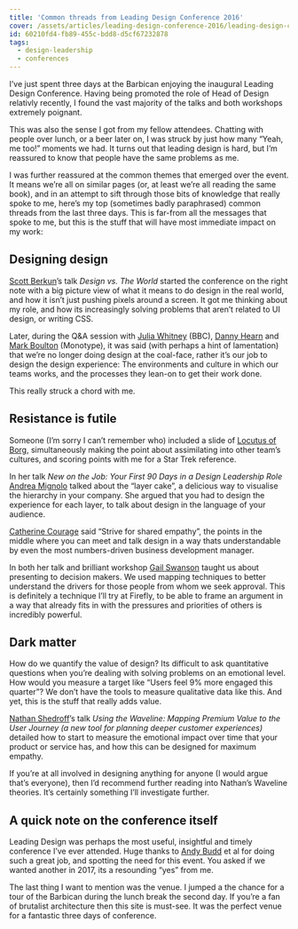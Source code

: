 ```yaml
---
title: 'Common threads from Leading Design Conference 2016'
cover: /assets/articles/leading-design-conference-2016/leading-design-cover.jpg
id: 60210fd4-fb89-455c-bdd8-d5cf67232878
tags:
  - design-leadership
  - conferences
---
```

I’ve just spent three days at the Barbican enjoying the inaugural Leading Design Conference. Having being promoted the role of Head of Design relativly recently, I found the vast majority of the talks and both workshops extremely poignant.

This was also the sense I got from my fellow attendees. Chatting with people over lunch, or a beer later on, I was struck by just how many “Yeah, me too!” moments we had. It turns out that leading design is hard, but I’m reassured to know that people have the same problems as me.

I was further reassured at the common themes that emerged over the event. It means we’re all on similar pages (or, at least we’re all reading the same book), and in an attempt to sift through those bits of knowledge that really spoke to me, here’s my top (sometimes badly paraphrased) common threads from the last three days. This is far-from all the messages that spoke to me, but this is the stuff that will have most immediate impact on my work:

## Designing design

[Scott Berkun](http://scottberkun.com/)’s talk _Design vs. The World_ started the conference on the right note with a big picture view of what it means to do design in the real world, and how it isn’t just pushing pixels around a screen. It got me thinking about my role, and how its increasingly solving problems that aren’t related to UI design, or writing CSS.

Later, during the Q&A session with [Julia Whitney](http://www.bbc.co.uk/aboutthebbc/insidethebbc/managementstructure/biographies/whitney_julia/) (BBC), [Danny Hearn](http://www.dannyhearn.me/) and [Mark Boulton](https://www.markboulton.co.uk/) (Monotype), it was said (with perhaps a hint of lamentation) that we’re no longer doing design at the coal-face, rather it’s our job to design the design experience: The environments and culture in which our teams works, and the processes they lean-on to get their work done.

This really struck a chord with me.

## Resistance is futile

Someone (I’m sorry I can’t remember who) included a slide of [Locutus of Borg](https://en.wikipedia.org/wiki/Borg_(Star_Trek)), simultaneously making the point about assimilating into other team’s cultures, and scoring points with me for a Star Trek reference.

In her talk _New on the Job: Your First 90 Days in a Design Leadership Role_ [Andrea Mignolo](http://pnts.us/) talked about the “layer cake”, a delicious way to visualise the hierarchy in your company. She argued that you had to design the experience for each layer, to talk about design in the language of your audience.

[Catherine Courage](https://twitter.com/@ccourage) said “Strive for shared empathy”, the points in the middle where you can meet and talk design in a way thats understandable by even the most numbers-driven business development manager.

In both her talk and brilliant workshop [Gail Swanson](http://www.practicallyux.com/) taught us about presenting to decision makers. We used mapping techniques to better understand the drivers for those people from whom we seek approval. This is definitely a technique I’ll try at Firefly, to be able to frame an argument in a way that already fits in with the pressures and  priorities of others is incredibly powerful.

## Dark matter

How do we quantify the value of design? Its difficult to ask quantitative questions when you’re dealing with solving problems on an emotional level. How would you measure a target like “Users feel 9% more engaged this quarter”? We don’t have the tools to measure qualitative data like this. And yet, this is the stuff that really adds value.

[Nathan Shedroff](http://nathan.com/)’s talk _Using the Waveline: Mapping Premium Value to the User Journey (a new tool for planning deeper customer experiences)_ detailed how to start to measure the emotional impact over time that your product or service has, and how this can be designed for maximum empathy.

If you’re at all involved in designing anything for anyone (I would argue that’s everyone), then I’d recommend further reading into Nathan’s Waveline theories. It’s certainly something I’ll investigate further.

## A quick note on the conference itself

Leading Design was perhaps the most useful, insightful and timely conference I’ve ever attended. Huge thanks to [Andy Budd](http://clearleft.com/is/andy-budd) et al for doing such a great job, and spotting the need for this event. You asked if we wanted another in 2017, its a resounding “yes” from me.

The last thing I want to mention was the venue. I jumped a the chance for a tour of the Barbican during the lunch break the second day. If you’re a fan of brutalist architecture then this site is must-see. It was the perfect venue for a fantastic three days of conference.